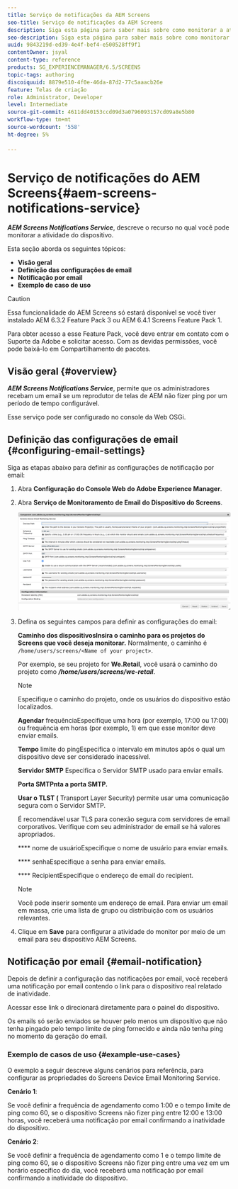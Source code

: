 ```yaml
---
title: Serviço de notificações da AEM Screens
seo-title: Serviço de notificações da AEM Screens
description: Siga esta página para saber mais sobre como monitorar a atividade do dispositivo.
seo-description: Siga esta página para saber mais sobre como monitorar a atividade do dispositivo.
uuid: 9843219d-ed39-4e4f-bef4-e500528ff9f1
contentOwner: jsyal
content-type: reference
products: SG_EXPERIENCEMANAGER/6.5/SCREENS
topic-tags: authoring
discoiquuid: 8879e510-4f0e-46da-87d2-77c5aaacb26e
feature: Telas de criação
role: Administrator, Developer
level: Intermediate
source-git-commit: 4611dd40153ccd09d3a0796093157cd09a8e5b80
workflow-type: tm+mt
source-wordcount: '558'
ht-degree: 5%

---
```



# Serviço de notificações do AEM Screens{#aem-screens-notifications-service}

<!--removed from metadata: admitteddomains: @adobe.com;@caesars.com-->

***AEM Screens Notifications Service***, descreve o recurso no qual você pode monitorar a atividade do dispositivo.

Esta seção aborda os seguintes tópicos:

* **Visão geral**
* **Definição das configurações de email**
* **Notificação por email**
* **Exemplo de caso de uso**

>[!CAUTION]
>
>Essa funcionalidade do AEM Screens só estará disponível se você tiver instalado AEM 6.3.2 Feature Pack 3 ou AEM 6.4.1 Screens Feature Pack 1.
>
>Para obter acesso a esse Feature Pack, você deve entrar em contato com o Suporte da Adobe e solicitar acesso. Com as devidas permissões, você pode baixá-lo em Compartilhamento de pacotes.

## Visão geral {#overview}

***AEM Screens Notifications Service***, permite que os administradores recebam um email se um reprodutor de telas de AEM não fizer ping por um período de tempo configurável.

Esse serviço pode ser configurado no console da Web OSGi.

## Definição das configurações de email {#configuring-email-settings}

Siga as etapas abaixo para definir as configurações de notificação por email:

1. Abra **Configuração do Console Web do Adobe Experience Manager**.
1. Abra **Serviço de Monitoramento de Email do Dispositivo do Screens**.

   ![screen_shot_2018-04-26at44602pm](assets/screen_shot_2018-04-26at44602pm.png)

1. Defina os seguintes campos para definir as configurações do email:

   **Caminho dos dispositivosInsira o caminho para os projetos do Screens que você deseja monitorar.** Normalmente, o caminho é `/home/users/screens/<Name of your project>`.

   Por exemplo, se seu projeto for **We.Retail**, você usará o caminho do projeto como ***/home/users/screens/we-retail***.

   >[!NOTE]
   >
   >Especifique o caminho do projeto, onde os usuários do dispositivo estão localizados.

   **Agendar** frequênciaEspecifique uma hora (por exemplo, 17:00 ou 17:00) ou frequência em horas (por exemplo, 1) em que esse monitor deve enviar emails.

   **Tempo** limite do pingEspecifica o intervalo em minutos após o qual um dispositivo deve ser considerado inacessível.

   **Servidor SMTP** Especifica o Servidor SMTP usado para enviar emails.

   **Porta SMTPnta a porta SMTP.** 

   **Usar o TLST (** Transport Layer Security) permite usar uma comunicação segura com o Servidor SMTP.

   É recomendável usar TLS para conexão segura com servidores de email corporativos. Verifique com seu administrador de email se há valores apropriados.

   **** nome de usuárioEspecifique o nome de usuário para enviar emails.

   **** senhaEspecifique a senha para enviar emails.

   **** RecipientEspecifique o endereço de email do recipient.

   >[!NOTE]
   >
   >Você pode inserir somente um endereço de email. Para enviar um email em massa, crie uma lista de grupo ou distribuição com os usuários relevantes.

1. Clique em **Save** para configurar a atividade do monitor por meio de um email para seu dispositivo AEM Screens.

## Notificação por email {#email-notification}

Depois de definir a configuração das notificações por email, você receberá uma notificação por email contendo o link para o dispositivo real relatado de inatividade.

Acessar esse link o direcionará diretamente para o painel do dispositivo.

Os emails só serão enviados se houver pelo menos um dispositivo que não tenha pingado pelo tempo limite de ping fornecido e ainda não tenha ping no momento da geração do email.

### Exemplo de casos de uso {#example-use-cases}

O exemplo a seguir descreve alguns cenários para referência, para configurar as propriedades do Screens Device Email Monitoring Service.

**Cenário 1**:

Se você definir a frequência de agendamento como 1:00 e o tempo limite de ping como 60, se o dispositivo Screens não fizer ping entre 12:00 e 13:00 horas, você receberá uma notificação por email confirmando a inatividade do dispositivo.

**Cenário 2**:

Se você definir a frequência de agendamento como 1 e o tempo limite de ping como 60, se o dispositivo Screens não fizer ping entre uma vez em um horário específico do dia, você receberá uma notificação por email confirmando a inatividade do dispositivo.
